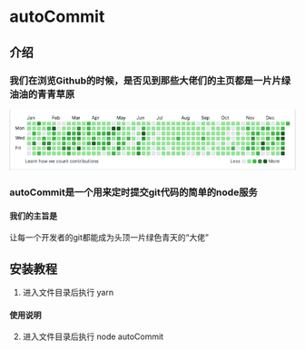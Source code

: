 # autoCommit

## 介绍

### 我们在浏览Github的时候，是否见到那些大佬们的主页都是一片片绿油油的青青草原
![输入图片说明](images/WechatIMG1339.jpg)

### autoCommit是一个用来定时提交git代码的简单的node服务 

#### 我们的主旨是

让每一个开发者的git都能成为头顶一片绿色青天的“大佬”

## 安装教程

1.  进入文件目录后执行 yarn


#### 使用说明

2.  进入文件目录后执行 node autoCommit



